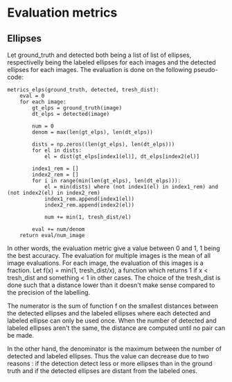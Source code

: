 
# Evaluation metrics
## Ellipses
Let ground_truth and detected both being a list of list of ellipses, respectivelly being the labeled ellipses for each images and the detected ellipses for each images. The evaluation is done on the following pseudo-code:

~~~
metrics_elps(ground_truth, detected, tresh_dist):
    eval = 0
    for each image:
        gt_elps = ground_truth(image)
        dt_elps = detected(image)

        num = 0
        denom = max(len(gt_elps), len(dt_elps))

        dists = np.zeros((len(gt_elps), len(dt_elps)))
        for el in dists:
            el = dist(gt_elps[index1(el)], dt_elps[index2(el)]

        index1_rem = []
        index2_rem = []
        for i in range(min(len(gt_elps), len(dt_elps))):
            el = min(dists) where (not index1(el) in index1_rem) and (not index2(el) in index2_rem)
            index1_rem.append(index1(el))
            index2_rem.append(index2(el))

            num += min(1, tresh_dist/el)

        eval += num/denom
    return eval/num_image
~~~

In other words, the evaluation metric give a value between 0 and 1, 1 being the best accuracy. The evaluation for multiple images is the mean of all image evaluations. For each image, the evaluation of this images is a fraction. Let f(x) = min(1, tresh_dist/x), a function which returns 1 if x < tresh_dist and something < 1 in other cases. The choice of the tresh_dist is done such that a distance lower than it doesn't make sense compared to the precision of the labelling.

The numerator is the sum of function f on the smallest distances between the detected ellipses and the labeled ellipses where each detected and labeled ellipse can only be used once. When the number of detected and labeled ellipses aren't the same, the distance are computed until no pair can be made.

In the other hand, the denominator is the maximum between the number of detected and labeled ellipses. Thus the value can decrease due to two reasons : if the detection detect less or more ellipses than in the ground truth and if the detected ellipses are distant from the labeled ones.
